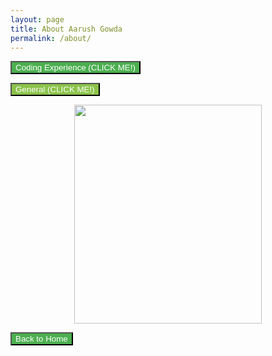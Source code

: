 ```yaml
---
layout: page
title: About Aarush Gowda
permalink: /about/
---
```


<!-- Adding fade-in effect for the hidden content -->
<button id="coding-experience-btn" style="background-color: #4CAF50; color: #ffffff; transition: transform 0.2s;" onmouseover="this.style.transform='scale(1.05)'" onmouseout="this.style.transform='scale(1)'">Coding Experience (CLICK ME!)</button>
<div id="coding-experience-text" style="display: none; opacity: 0; transition: opacity 1s;">
  I have been coding for 3 years now, starting with simple blocks and then moving forward to HTML, CSS, and JS! This continued for 2 years and I feel that I have some mastery in this and will be able to succeed in this class very much. I am also proficient in Flutter for App Development and I look forward to learning more programming to further enhance my skills.
</div>

<button id="general-btn" style="background-color: #8BC34A; color: #ffffff; transition: transform 0.2s;" onmouseover="this.style.transform='scale(1.05)'" onmouseout="this.style.transform='scale(1)'">General (CLICK ME!)</button>
<div id="general-text" style="display: none; opacity: 0; transition: opacity 1s;">
  I am a 15 year old student at Del Norte High School in the 10th grade. I am nationally ranked Top 40 in the nation for Volleyball and I also enjoy other physical activities such as badminton and karate! In my free time, I like to learn skills like coding and dancing!
</div>

<script>
  // Smooth fade-in for coding experience
  document.getElementById("coding-experience-btn").addEventListener("click", function() {
    var textDiv = document.getElementById("coding-experience-text");
    if (textDiv.style.display === "none") {
      textDiv.style.display = "block";
      textDiv.style.opacity = "1";
    } else {
      textDiv.style.opacity = "0";
      setTimeout(function() {
        textDiv.style.display = "none";
      }, 1000);
    }
  });

  // Smooth fade-in for general text
  document.getElementById("general-btn").addEventListener("click", function() {
    var textDiv = document.getElementById("general-text");
    if (textDiv.style.display === "none") {
      textDiv.style.display = "block";
      textDiv.style.opacity = "1";
    } else {
      textDiv.style.opacity = "0";
      setTimeout(function() {
        textDiv.style.display = "none";
      }, 1000);
    }
  });
</script>

<!-- Adding hover effect to the image and centering it -->
<div style="text-align: center;">
  <img src="{{site.baseurl}}/images/IMG_3782.jpeg" width="300" height="350" style="transition: transform 0.3s;" onmouseover="this.style.transform='scale(1.1)'" onmouseout="this.style.transform='scale(1)'">
</div>

<button id="home-btn" style="background-color: #4CAF50; color: #ffffff; transition: transform 0.2s;" onmouseover="this.style.transform='scale(1.05)'" onmouseout="this.style.transform='scale(1)'">Back to Home</button>


<!-- Adding Changing Background Color -->
<script>
  let colors = ["#FFFAF0", "#FFFACD", "#E6E6FA", "#F5FFFA"];
  let currentColor = 0;
  setInterval(function() {
    document.body.style.backgroundColor = colors[currentColor];
    currentColor = (currentColor + 1) % colors.length;
  }, 5000); // Change color every 5 seconds
</script>

<!-- Progress bar at the top -->
<div id="progress-bar" style="position: fixed; top: 0; left: 0; height: 5px; background-color: #4CAF50; width: 0%;"></div>

<script>
  // Progress bar to track page scroll
  window.onscroll = function() {
    var scrollProgress = document.documentElement.scrollTop;
    var totalHeight = document.documentElement.scrollHeight - document.documentElement.clientHeight;
    var scrollPercentage = (scrollProgress / totalHeight) * 100;
    document.getElementById("progress-bar").style.width = scrollPercentage + "%";
  };
</script>

<script>
  document.getElementById("home-btn").addEventListener("click", function() {
    window.location.href = "{{ site.baseurl }}/";
  });
</script>
